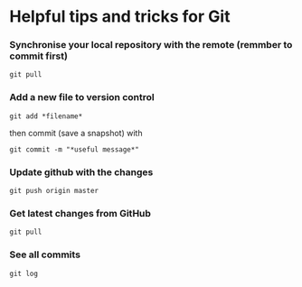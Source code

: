 # Helpful tips and tricks for Git

### Synchronise your local repository with the remote (remmber to commit first)

    git pull

### Add a new file to version control

    git add *filename*

then commit (save a snapshot) with

    git commit -m "*useful message*"
	
### Update github with the changes

    git push origin master
	
### Get latest changes from GitHub
    git pull
	
### See all commits
    git log	